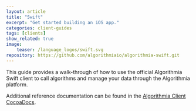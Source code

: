 ```yaml
---
layout: article
title: "Swift"
excerpt: "Get started building an iOS app."
categories: client-guides
tags: [clients]
show_related: true
image:
    teaser: /language_logos/swift.svg
repository: https://github.com/algorithmiaio/algorithmia-swift.git
---
```


This guide provides a walk-through of how to use the official Algorithmia Swift client to call algorithms and manage your data
through the Algorithmia platform.

Additional reference documentation can be found in the [Algorithmia Client CocoaDocs](http://cocoadocs.org/docsets/algorithmia).
